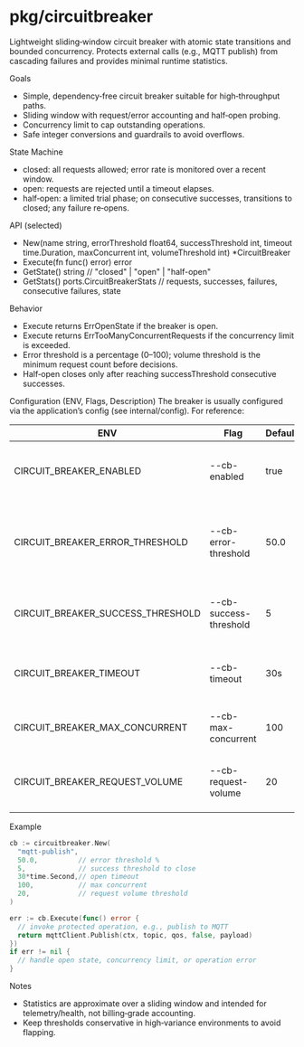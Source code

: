 # pkg/circuitbreaker

Lightweight sliding‑window circuit breaker with atomic state transitions and bounded concurrency. Protects external calls (e.g., MQTT publish) from cascading failures and provides minimal runtime statistics.

Goals

- Simple, dependency‑free circuit breaker suitable for high‑throughput paths.
- Sliding window with request/error accounting and half‑open probing.
- Concurrency limit to cap outstanding operations.
- Safe integer conversions and guardrails to avoid overflows.

State Machine

- closed: all requests allowed; error rate is monitored over a recent window.
- open: requests are rejected until a timeout elapses.
- half‑open: a limited trial phase; on consecutive successes, transitions to closed; any failure re‑opens.

API (selected)

- New(name string, errorThreshold float64, successThreshold int, timeout time.Duration, maxConcurrent int, volumeThreshold int) \*CircuitBreaker
- Execute(fn func() error) error
- GetState() string // "closed" | "open" | "half-open"
- GetStats() ports.CircuitBreakerStats // requests, successes, failures, consecutive failures, state

Behavior

- Execute returns ErrOpenState if the breaker is open.
- Execute returns ErrTooManyConcurrentRequests if the concurrency limit is exceeded.
- Error threshold is a percentage (0–100); volume threshold is the minimum request count before decisions.
- Half‑open closes only after reaching successThreshold consecutive successes.

Configuration (ENV, Flags, Description)
The breaker is usually configured via the application’s config (see internal/config). For reference:

| ENV                               | Flag                   | Default | Description                                                        |
| --------------------------------- | ---------------------- | ------- | ------------------------------------------------------------------ |
| CIRCUIT_BREAKER_ENABLED           | --cb-enabled           | true    | Enable circuit breaker on protected paths.                         |
| CIRCUIT_BREAKER_ERROR_THRESHOLD   | --cb-error-threshold   | 50.0    | Error rate (%) to transition open (when volume threshold reached). |
| CIRCUIT_BREAKER_SUCCESS_THRESHOLD | --cb-success-threshold | 5       | Consecutive successes to close from half‑open.                     |
| CIRCUIT_BREAKER_TIMEOUT           | --cb-timeout           | 30s     | Time to remain open before attempting half‑open.                   |
| CIRCUIT_BREAKER_MAX_CONCURRENT    | --cb-max-concurrent    | 100     | Max concurrent Execute() operations.                               |
| CIRCUIT_BREAKER_REQUEST_VOLUME    | --cb-request-volume    | 20      | Minimum request count to evaluate error rate.                      |

Example

```go
cb := circuitbreaker.New(
  "mqtt-publish",
  50.0,          // error threshold %
  5,             // success threshold to close
  30*time.Second,// open timeout
  100,           // max concurrent
  20,            // request volume threshold
)

err := cb.Execute(func() error {
  // invoke protected operation, e.g., publish to MQTT
  return mqttClient.Publish(ctx, topic, qos, false, payload)
})
if err != nil {
  // handle open state, concurrency limit, or operation error
}
```

Notes

- Statistics are approximate over a sliding window and intended for telemetry/health, not billing‑grade accounting.
- Keep thresholds conservative in high‑variance environments to avoid flapping.
